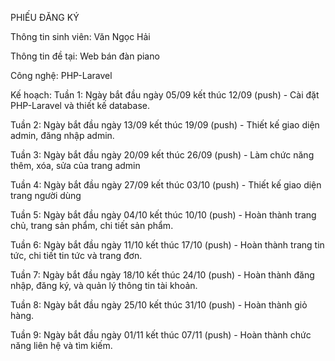  PHIẾU ĐĂNG KÝ


Thông tin sinh viên: Văn Ngọc Hải


Thông tin đề tại: Web bán đàn piano


Công nghệ: PHP-Laravel

Kế hoạch: 
Tuần 1: Ngày bắt đầu ngày 05/09 kết thúc 12/09 (push) - Cài đặt PHP-Laravel và thiết kế database.


Tuần 2: Ngày bắt đầu ngày 13/09 kết thúc 19/09 (push) - Thiết kế giao diện admin, đăng nhập admin.


Tuần 3: Ngày bắt đầu ngày 20/09 kết thúc 26/09 (push) - Làm chức năng thêm, xóa, sửa của trang admin


Tuần 4: Ngày bắt đầu ngày 27/09 kết thúc 03/10 (push) - Thiết kế giao diện trang người dùng


Tuần 5: Ngày bắt đầu ngày 04/10 kết thúc 10/10 (push) - Hoàn thành trang chủ, trang sản phẩm, chi tiết sản phẩm.


Tuần 6: Ngày bắt đầu ngày 11/10 kết thúc 17/10 (push) - Hoàn thành trang tin tức, chi tiết tin tức và trang đơn.


Tuần 7: Ngày bắt đầu ngày 18/10 kết thúc 24/10 (push) - Hoàn thành đăng nhập, đăng ký, và quản lý thông tin tài khoản.


Tuần 8: Ngày bắt đầu ngày 25/10 kết thúc 31/10 (push) - Hoàn thành giỏ hàng. 


Tuần 9: Ngày bắt đầu ngày 01/11 kết thúc 07/11 (push) - Hoàn thành chức năng liên hệ và tìm kiếm.
